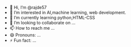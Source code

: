 - 👋 Hi, I’m @rajde57
- 👀 I’m interested in AI,machine learning, web  development.
- 🌱 I’m currently learning python,HTML-CSS
- 💞️ I’m looking to collaborate on ...
- 📫 How to reach me ...
- 😄 Pronouns: ...
- ⚡ Fun fact: ...

<!---
rajde57/rajde57 is a ✨ special ✨ repository because its `README.md` (this file) appears on your GitHub profile.
You can click the Preview link to take a look at your changes.
--->
